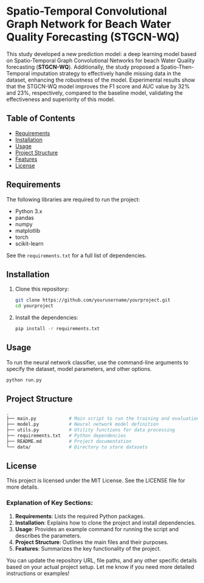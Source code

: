 # Spatio-Temporal Convolutional Graph Network for Beach Water Quality Forecasting (STGCN-WQ)

This study developed a new prediction model: a deep learning model based on Spatio-Temporal Graph Convolutional Networks for beach Water Quality forecasting (**STGCN-WQ**). Additionally, the study proposed a Spatio-Then-Temporal imputation strategy to effectively handle missing data in the dataset, enhancing the robustness of the model.
Experimental results show that the STGCN-WQ model improves the F1 score and AUC value by 32\% and 23\%, respectively, compared to the baseline model, validating the effectiveness and superiority of this model. 

## Table of Contents
- [Requirements](#requirements)
- [Installation](#installation)
- [Usage](#usage)
- [Project Structure](#project-structure)
- [Features](#features)
- [License](#license)

## Requirements

The following libraries are required to run the project:

- Python 3.x
- pandas
- numpy
- matplotlib
- torch
- scikit-learn

See the `requirements.txt` for a full list of dependencies.

## Installation

1. Clone this repository:

   ```bash
   git clone https://github.com/yourusername/yourproject.git
   cd yourproject
2. Install the dependencies:
    ```bash
    pip install -r requirements.txt
    ```

## Usage
To run the neural network classifier, use the command-line arguments to specify the dataset, model parameters, and other options.
```bash
python run.py
```
## Project Structure
```bash
.
├── main.py            # Main script to run the training and evaluation
├── model.py           # Neural network model definition
├── utils.py           # Utility functions for data processing
├── requirements.txt   # Python dependencies
├── README.md          # Project documentation
└── data/              # Directory to store datasets
```

## License
This project is licensed under the MIT License. See the LICENSE file for more details.
### Explanation of Key Sections:
1. **Requirements**: Lists the required Python packages.
2. **Installation**: Explains how to clone the project and install dependencies.
3. **Usage**: Provides an example command for running the script and describes the parameters.
4. **Project Structure**: Outlines the main files and their purposes.
5. **Features**: Summarizes the key functionality of the project.

You can update the repository URL, file paths, and any other specific details based on your actual project setup. Let me know if you need more detailed instructions or examples!
